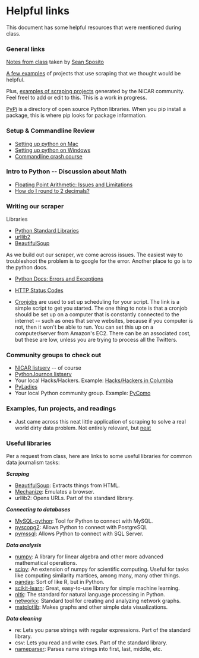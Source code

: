 # Helpful links

This document has some helpful resources that were mentioned during class.

### General links

[Notes from class](https://docs.google.com/document/d/1VvwGSCXynKJuq0-ATOITo9doUPPoX5WARS3I71o6glE/edit) taken by [Sean Sposito](https://twitter.com/seansposito)

[A few examples](https://docs.google.com/spreadsheets/d/16y8OOgZ_pD1utdt9oEjfH-EUoh5UsCpmkIl7QyUJUYs/pubhtml) of projects that use scraping that we thought would be helpful.

Plus, [examples of scraping projects](https://docs.google.com/spreadsheet/ccc?key=0AnUC82F2CpjJdFJoOGh4VHpiVFZsbkdQbXkxa0VTVXc&usp=sharing) generated by the NICAR community.
Feel freel to add or edit to this. This is a work in progress.

[PyPi](https://pypi.python.org/pypi) is a directory of open source Python libraries. When you pip install a package, this is where pip looks for package information.

### Setup & Commandline Review
* [Setting up python on Mac](http://docs.python-guide.org/en/latest/starting/install/osx/)
* [Setting up python on Windows](http://docs.python-guide.org/en/latest/starting/install/win/)
* [Commandline crash course](http://cli.learncodethehardway.org/book/)

### Intro to Python -- Discussion about Math
* [Floating Point Arithmetic: Issues and Limitations](http://docs.python.org/2/tutorial/floatingpoint.html#tut-fp-issues)
* [How do I round to 2 decimals?](https://gist.github.com/jackiekazil/6201722)

### Writing our scraper
Libraries
* [Python Standard Libraries](http://docs.python.org/2/library/)
* [urllib2](http://docs.python.org/2/library/urllib2.html)
* [BeautifulSoup](http://www.crummy.com/software/BeautifulSoup/)

As we build out our scraper, we come across issues. The easiest way to troubleshoot the problem is to google for the error. Another place to go is to the python docs.
* [Python Docs: Errors and Exceptions](http://docs.python.org/2/tutorial/errors.html)

* [HTTP Status Codes](http://en.wikipedia.org/wiki/List_of_HTTP_status_codes)
* [Cronjobs](http://www.cyberciti.biz/faq/how-do-i-add-jobs-to-cron-under-linux-or-unix-oses/) are used to set up scheduling for your script. The link is a simple script to get you started. The one thing to note is that a cronjob should be set up on a computer that is constantly connected to the internet -- such as ones that serve websites, because if you computer is not, then it won't be able to run. You can set this up on a computer/server from Amazon's EC2. There can be an associated cost, but these are low, unless you are trying to process all the Twitters.

### Community groups to check out

* [NICAR listserv](http://www.ire.org/resource-center/listservs/subscribe-nicar-l/) -- of course
* [PythonJournos listserv](https://groups.google.com/forum/#!forum/pythonjournos)
* Your local Hacks/Hackers. Example: [Hacks/Hackers in Columbia](http://www.meetup.com/hackshackersIRE/)
* [PyLadies](http://www.pyladies.com/)
* Your local Python community group. Example: [PyComo](http://www.meetup.com/pyCOMO/)

### Examples, fun projects, and readings
* Just came across this neat little application of scraping to solve a real world dirty data problem. Not entirely relevant, but [neat](http://www.p-value.info/2013/09/matching-misspelled-brand-names-easy-way.html)

### Useful libraries

Per a request from class, here are links to some useful libraries for common data journalism tasks:

***Scraping***

* [BeautifulSoup](http://www.crummy.com/software/BeautifulSoup/): Extracts things from HTML.
* [Mechanize](http://wwwsearch.sourceforge.net/mechanize/): Emulates a browser.
* urllib2: Opens URLs. Part of the standard library.

***Connecting to databases***

* [MySQL-python](https://pypi.python.org/pypi/MySQL-python): Tool for Python to connect with MySQL. 
* [pyscopg2](http://initd.org/psycopg/docs/): Allows Python to connect with PostgreSQL
* [pymssql](http://pymssql.sourceforge.net/): Allows Python to connect with SQL Server.

***Data analysis***

* [numpy](http://www.numpy.org): A library for linear algebra and other more advanced mathematical operations.
* [scipy](http://www.scipy.org): An extension of numpy for scientific computing. Useful for tasks like computing similarity martices, among many, many other things.
* [pandas](http://pandas.pydata.org): Sort of like R, but in Python.
* [scikit-learn](http://www.scikit-learn.org): Great, easy-to-use library for simple machine learning.
* [nltk](http://www.nltk.org): The standard for natural language processing in Python.
* [networkx](http://networkx.github.io/‎): Standard tool for creating and analyzing network graphs.
* [matplotlib](http://www.matplotlib.org): Makes graphs and other simple data visualizations.

***Data cleaning***

* re: Lets you parse strings with regular expressions. Part of the standard library.
* csv: Lets you read and write csvs. Part of the standard library.
* [nameparser](http://code.google.com/p/python-nameparser): Parses name strings into first, last, middle, etc.

